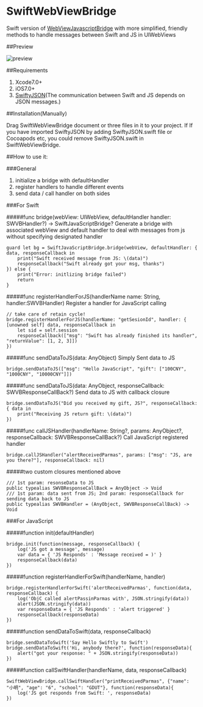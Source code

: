 # SwiftWebViewBridge

Swift version of [WebViewJavascriptBridge](https://github.com/marcuswestin/WebViewJavascriptBridge) with more simplified, friendly methods to handle messages between Swift and JS in UIWebViews

##Preview

![preview](http://g.picphotos.baidu.com/album/s%3D680%3Bq%3D90/sign=dd06ee0d044f78f0840b99fb490a7b68/b3b7d0a20cf431aded0433604c36acaf2fdd9890.jpg)

##Requirements

1. Xcode7.0+
2. iOS7.0+
3. [SwiftyJSON](https://github.com/SwiftyJSON/SwiftyJSON)(The communication between Swift and JS depends on JSON messages.)

##Installation(Manually)

Drag SwiftWebViewBridge document or three files in it to your project. If If you have imported SwiftyJSON by adding SwiftyJSON.swift file or Cocoapods etc, you could remove SwiftyJSON.swift in SwiftWebViewBridge.

##How to use it:

###General

1. initialize a bridge with defaultHandler
2. register handlers to handle different events
3. send data / call handler on both sides

###For Swift

#####func bridge(webView: UIWebView, defaultHandler handler: SWVBHandler?) -> SwiftJavaScriptBridge?
Generate a bridge with associated webView and default handler to deal with messages from js without specifying designated handler

```
guard let bg = SwiftJavaScriptBridge.bridge(webView, defaultHandler: { data, responseCallback in
	print("Swift received message from JS: \(data)")
	responseCallback("Swift already got your msg, thanks")
}) else {        
  	print("Error: initlizing bridge failed")
  	return
}
```
#####func registerHandlerForJS(handlerName name: String, handler:SWVBHandler)
Register a handler for JavaScript calling

```
// take care of retain cycle!
bridge.registerHandlerForJS(handlerName: "getSesionId", handler: { [unowned self] data, responseCallback in
	let sid = self.session            
	responseCallback(["msg": "Swift has already finished its handler", "returnValue": [1, 2, 3]])
})
```
#####func sendDataToJS(data: AnyObject)
Simply Sent data to JS 

```
bridge.sendDataToJS(["msg": "Hello JavaScript", "gift": ["100CNY", "1000CNY", "10000CNY"]])
```
#####func sendDataToJS(data: AnyObject, responseCallback: SWVBResponseCallBack?)
Send data to JS with callback closure

```
bridge.sendDataToJS("Did you received my gift, JS?", responseCallback: { data in
	print("Receiving JS return gift: \(data)")
})
```
#####func callJSHandler(handlerName: String?, params: AnyObject?, responseCallback: SWVBResponseCallBack?)
Call JavaScript registered handler

```
bridge.callJSHandler("alertReceivedParmas", params: ["msg": "JS, are you there?"], responseCallback: nil)
```

#####two custom closures mentioned above 

```
/// 1st param: resonseData to JS
public typealias SWVBResponseCallBack = AnyObject -> Void
/// 1st param: data sent from JS; 2nd param: responseCallback for sending data back to JS
public typealias SWVBHandler = (AnyObject, SWVBResponseCallBack) -> Void
```

###For JavaScript

#####function init(defaultHandler)

```
bridge.init(function(message, responseCallback) {
	log('JS got a message', message)
	var data = { 'JS Responds' : 'Message received = )' }
	responseCallback(data)
})
```
#####function registerHandlerForSwift(handlerName, handler)

```
bridge.registerHandlerForSwift('alertReceivedParmas', function(data, responseCallback) {
	log('ObjC called alertPassinParmas with', JSON.stringify(data))
	alert(JSON.stringify(data))
	var responseData = { 'JS Responds' : 'alert triggered' }
	responseCallback(responseData)
})
```

#####function sendDataToSwift(data, responseCallback)

```
bridge.sendDataToSwift('Say Hello Swiftly to Swift')
bridge.sendDataToSwift('Hi, anybody there?', function(responseData){
	alert("got your response: " + JSON.stringify(responseData))
})
```

#####function callSwiftHandler(handlerName, data, responseCallback)

```
SwiftWebViewBridge.callSwiftHandler("printReceivedParmas", {"name": "小明", "age": "6", "school": "GDUT"}, function(responseData){
	log('JS got responds from Swift: ', responseData)
})
```

